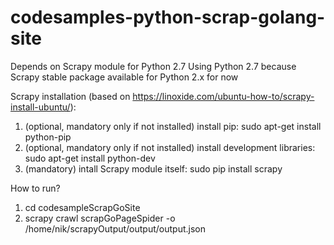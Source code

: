 # codesamples-python-scrap-golang-site
Depends on Scrapy module for Python 2.7
Using Python 2.7 because Scrapy stable package available for Python 2.x for now

Scrapy installation (based on https://linoxide.com/ubuntu-how-to/scrapy-install-ubuntu/):
1) (optional, mandatory only if not installed) install pip: sudo apt-get install python-pip
2) (optional, mandatory only if not installed) install development libraries: sudo apt-get install python-dev
3) (mandatory) intall Scrapy module itself: sudo pip install scrapy

How to run?
1) cd codesampleScrapGoSite
2) scrapy crawl scrapGoPageSpider -o /home/nik/scrapyOutput/output/output.json
